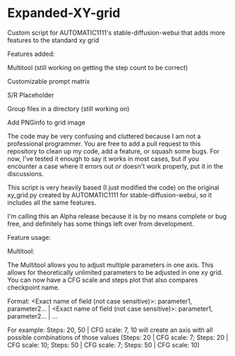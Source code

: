 # Expanded-XY-grid
Custom script for AUTOMATIC1111's stable-diffusion-webui that adds more features to the standard xy grid

Features added:

Multitool (still working on getting the step count to be correct)

Customizable prompt matrix

S/R Placeholder

Group files in a directory (still working on)

Add PNGinfo to grid image



The code may be very confusing and cluttered because I am not a professional programmer. You are free to add a pull request to this repository to clean up my code, add a feature, or squash some bugs. For now, I've tested it enough to say it works in most cases, but if you encounter a case where it errors out or doesn't work properly, put it in the discussions.

This script is very heavily based (I just modified the code) on the original xy_grid.py created by AUTOMATIC1111 for stable-diffusion-webui, so it includes all the same features.

I'm calling this an Alpha release because it is by no means complete or bug free, and definitely has some things left over from development.


Feature usage:

Multitool:

The Multitool allows you to adjust multiple parameters in one axis. This allows for theoretically unlimited parameters to be adjusted in one xy grid.
You can now have a CFG scale and steps plot that also compares checkpoint name.

Format:
<Exact name of field (not case sensitive)>: parameter1, parameter2... | <Exact name of field (not case sensitive)>: parameter1, parameter2... | ...

For example: Steps: 20, 50 | CFG scale: 7, 10 will create an axis with all possible combinations of those values (Steps: 20 | CFG scale: 7; Steps: 20 | CFG scale: 10; Steps: 50 | CFG scale: 7; Steps: 50 | CFG scale: 10)
 
